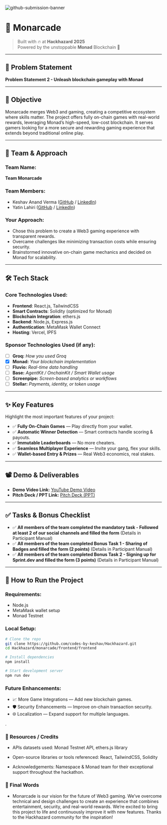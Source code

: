 ![github-submission-banner](https://github.com/user-attachments/assets/a1493b84-e4e2-456e-a791-ce35ee2bcf2f)

# 🚀 Monarcade

> Built with 🔥 at **Hackhazard 2025**  
> Powered by the unstoppable **Monad** Blockchain 🚀

---

## 📌 Problem Statement

**Problem Statement 2 - Unleash blockchain gameplay with Monad**

---

## 🎯 Objective

Monarcade merges Web3 and gaming, creating a competitive ecosystem where skills matter. The project offers fully on-chain games with real-world rewards, leveraging Monad’s high-speed, low-cost blockchain. It serves gamers looking for a more secure and rewarding gaming experience that extends beyond traditional online play.

---

## 🧠 Team & Approach

### Team Name:  
**Team Monarcade**

### Team Members:  
- Keshav Anand Verma ([GitHub](https://github.com/codes-by-keshav) / [LinkedIn](https://www.linkedin.com/in/keshav-av/))  
- Yatin Lahiri ([GitHub](https://github.com/lahiriyatin) / [LinkedIn](https://www.linkedin.com/in/lahiriyatin/))

### Your Approach:  
- Chose this problem to create a Web3 gaming experience with transparent rewards.
- Overcame challenges like minimizing transaction costs while ensuring security.
- Brainstormed innovative on-chain game mechanics and decided on Monad for scalability.

---

## 🛠️ Tech Stack

### Core Technologies Used:
- **Frontend**: React.js, TailwindCSS
- **Smart Contracts**: Solidity (optimized for Monad)
- **Blockchain Integration**: ethers.js
- **Backend**: Node.js, Express.js
- **Authentication**: MetaMask Wallet Connect
- **Hosting**: Vercel, IPFS

### Sponsor Technologies Used (if any):
- [ ] **Groq:** _How you used Groq_
- [x] **Monad:** _Your blockchain implementation_
- [ ] **Fluvio:** _Real-time data handling_
- [ ] **Base:** _AgentKit / OnchainKit / Smart Wallet usage_
- [ ] **Screenpipe:** _Screen-based analytics or workflows_
- [ ] **Stellar:** _Payments, identity, or token usage_

---

## ✨ Key Features

Highlight the most important features of your project:

- ✅ **Fully On-Chain Games** — Play directly from your wallet.
- ✅ **Automatic Winner Detection** — Smart contracts handle scoring & payouts.
- ✅ **Immutable Leaderboards** — No more cheaters.
- ✅ **Seamless Multiplayer Experience** — Invite your gang, flex your skills.
- ✅ **Wallet-based Entry & Prizes** — Real Web3 economics, real stakes.

---

## 📽️ Demo & Deliverables

- **Demo Video Link:** [YouTube Demo Video](#)
- **Pitch Deck / PPT Link:** [Pitch Deck (PPT)](#)

---

## ✅ Tasks & Bonus Checklist

- ✅ **All members of the team completed the mandatory task - Followed at least 2 of our social channels and filled the form** (Details in Participant Manual)  
- ✅ **All members of the team completed Bonus Task 1 - Sharing of Badges and filled the form (2 points)**  (Details in Participant Manual)
- ✅ **All members of the team completed Bonus Task 2 - Signing up for Sprint.dev and filled the form (3 points)**  (Details in Participant Manual)

---

## 🧪 How to Run the Project

### Requirements:
- Node.js
- MetaMask wallet setup
- Monad Testnet

### Local Setup:
```bash
# Clone the repo
git clone https://github.com/codes-by-keshav/Hackhazard.git
cd Hackhazard/monarcade/frontend/frontend

# Install dependencies
npm install

# Start development server
npm run dev
```
### Future Enhancements:
- 📈 More Game Integrations — Add new blockchain games.
- 🛡️ Security Enhancements — Improve on-chain transaction security.
- 🌐 Localization — Expand support for multiple languages.

.

### 📎 Resources / Credits
- APIs datasets used: Monad Testnet API, ethers.js library

- Open-source libraries or tools referenced: React, TailwindCSS, Solidity

- Acknowledgements: Namespace & Monad team for their exceptional support throughout the hackathon.

### 🏁 Final Words
- Monarcade is our vision for the future of Web3 gaming. We’ve overcome technical and design challenges to create an experience that combines entertainment, security, and real-world rewards. We’re excited to bring this project to life and continuously improve it with new features. Thanks to the Hackhazard community for the inspiration!

